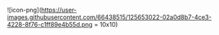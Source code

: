 ![icon-png](https://user-images.githubusercontent.com/66438515/125653022-02a0d8b7-4ce3-4228-8f76-c1ff89e4b55d.png = 10x10)

